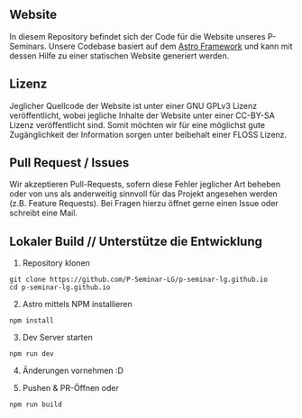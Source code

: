 ## Website

In diesem Repository befindet sich der Code für die Website unseres P-Seminars. Unsere Codebase basiert auf dem [Astro Framework](https://astro.build) und kann mit dessen Hilfe zu einer statischen Website generiert werden.

## Lizenz

Jeglicher Quellcode der Website ist unter einer GNU GPLv3 Lizenz veröffentlicht, wobei jegliche Inhalte der Website unter einer CC-BY-SA Lizenz veröffentlicht sind. Somit möchten wir für eine möglichst gute Zugänglichkeit der Information sorgen unter beibehalt einer FLOSS Lizenz.


## Pull Request / Issues

Wir akzeptieren Pull-Requests, sofern diese Fehler jeglicher Art beheben oder von uns als anderweitig sinnvoll für das Projekt angesehen werden (z.B. Feature Requests). Bei Fragen hierzu öffnet gerne einen Issue oder schreibt eine Mail.


## Lokaler Build // Unterstütze die Entwicklung

1. Repository klonen

```
git clone https://github.com/P-Seminar-LG/p-seminar-lg.github.io
cd p-seminar-lg.github.io
```

2. Astro mittels NPM installieren

```
npm install
```

3. Dev Server starten
```
npm run dev
```

4. Änderungen vornehmen :D

5. Pushen & PR-Öffnen oder
```
npm run build
```